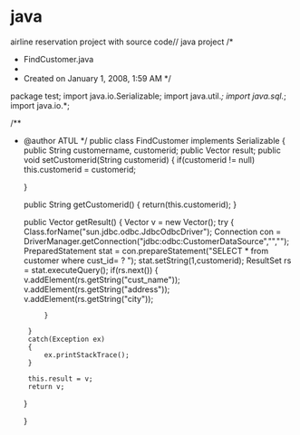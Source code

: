 # java
airline reservation project with source code// java project
/*
 * FindCustomer.java
 *
 * Created on January 1, 2008, 1:59 AM
 */

package test;
import java.io.Serializable;
import java.util.*;
import java.sql.*;
import java.io.*;


/**
 * @author ATUL
 */
public class FindCustomer implements Serializable
{
    public String customername, customerid;
    public Vector result;
    public void setCustomerid(String customerid)
    {
        if(customerid != null)
            this.customerid = customerid;
        
    }
    
    public String getCustomerid()
    {
        return(this.customerid);
    }
    
    public Vector getResult()
    {
        Vector v = new Vector();
        try
        {
            Class.forName("sun.jdbc.odbc.JdbcOdbcDriver");
            Connection con = DriverManager.getConnection("jdbc:odbc:CustomerDataSource","","");
            PreparedStatement stat = con.prepareStatement("SELECT * from customer where cust_id= ? ");
            stat.setString(1,customerid);
            ResultSet rs = stat.executeQuery();
            if(rs.next())
            {
                v.addElement(rs.getString("cust_name"));
                v.addElement(rs.getString("address"));
                v.addElement(rs.getString("city"));
                
            }
            
        }
        catch(Exception ex)
        {
            ex.printStackTrace();
        }
        
        this.result = v;
        return v;
      }
    
    }


